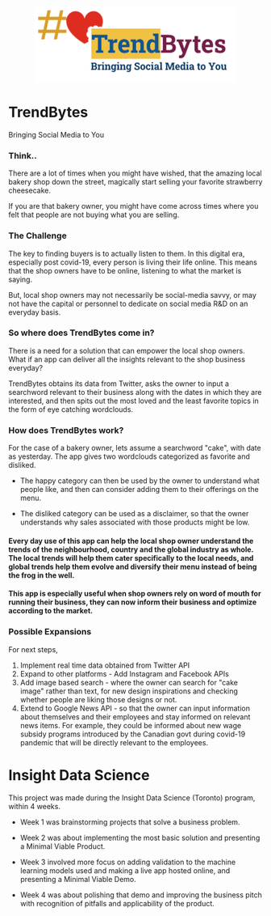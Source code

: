 
<p align="center">
<img src="https://github.com/prashansa/InsightDataScience/blob/master/TrendBytes/TrendBytes/static/trendbytes-newlogo.png" width="400" height="150">
</p>  





# TrendBytes
Bringing Social Media to You

### Think.. 
There are a lot of times when you might have wished, that the amazing local bakery shop down the street, magically start selling your favorite strawberry cheesecake. 

If you are that bakery owner, you might have come across times where you felt that people are not buying what you are selling. 

### The Challenge
The key to finding buyers is to actually listen to them. In this digital era, especially post covid-19, every person is living their life online. This means that the shop owners have to be online, listening to what the market is saying. 

But, local shop owners may not necessarily be social-media savvy, or may not have the capital or personnel to dedicate on social media R&D on an everyday basis. 

### So where does TrendBytes come in? 
There is a need for a solution that can empower the local shop owners. What if an app can deliver all the insights relevant to the shop business everyday? 

TrendBytes obtains its data from Twitter, asks the owner to input a searchword relevant to their business along with the dates in which they are interested, and then spits out the most loved and the least favorite topics in the form of eye catching wordclouds. 

### How does TrendBytes work? 
For the case of a bakery owner, lets assume a searchword "cake", with date as yesterday. The app gives two wordclouds categorized as favorite and disliked. 

* The happy category can then be used by the owner to understand what people like, and then can consider adding them to their offerings on the menu. 

* The disliked category can be used as a disclaimer, so that the owner understands why sales associated with those products might be low. 

#### Every day use of this app can help the local shop owner understand the trends of the neighbourhood, country and the global industry as whole. The local trends will help them cater specifically to the local needs, and global trends help them evolve and diversify their menu instead of being the frog in the well. 

#### This app is especially useful when shop owners rely on word of mouth for running their business, they can now inform their business and optimize according to the market. 


### Possible Expansions
For next steps, 

1. Implement real time data obtained from Twitter API
2. Expand to other platforms - Add Instagram and Facebook APIs
3. Add image based search - where the owner can search for "cake image" rather than text, for new design inspirations and checking whether people are liking those designs or not. 
4. Extend to Google News API - so that the owner can input information about themselves and their employees and stay informed on relevant news items. For example, they could be informed about new wage subsidy programs introduced by the Canadian govt during covid-19 pandemic that will be directly relevant to the employees. 

# Insight Data Science

This project was made during the Insight Data Science (Toronto) program, within 4 weeks. 

* Week 1 was brainstorming projects that solve a business problem. 

* Week 2 was about implementing the most basic solution and presenting a Minimal Viable Product. 

* Week 3 involved more focus on adding validation to the machine learning models used and making a live app hosted online, and presenting a Minimal Viable Demo. 

* Week 4 was about polishing that demo and improving the business pitch with recognition of pitfalls and applicability of the product. 









